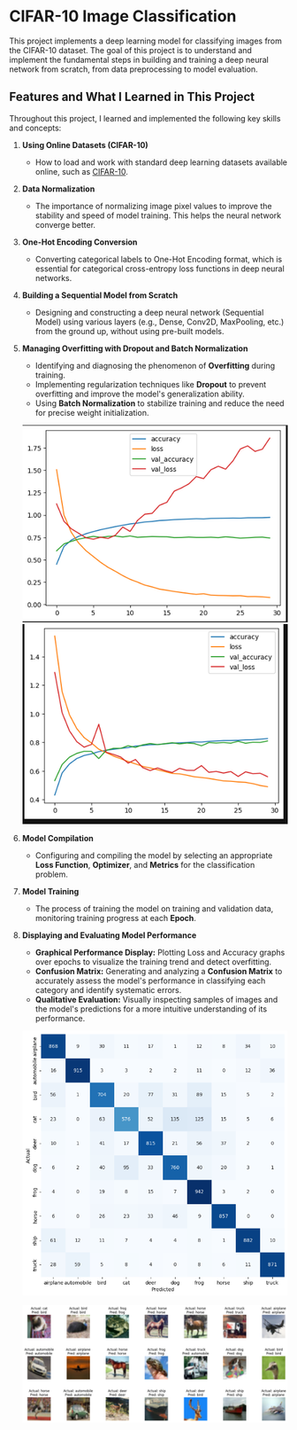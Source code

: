 # CIFAR-10 Image Classification 

This project implements a deep learning model for classifying images from the CIFAR-10 dataset. The goal of this project is to understand and implement the fundamental steps in building and training a deep neural network from scratch, from data preprocessing to model evaluation.

## Features and What I Learned in This Project 

Throughout this project, I learned and implemented the following key skills and concepts:

1.  **Using Online Datasets (CIFAR-10)**

      * How to load and work with standard deep learning datasets available online, such as [CIFAR-10](https://www.cs.toronto.edu/~kriz/cifar.html).

2.  **Data Normalization**

      * The importance of normalizing image pixel values to improve the stability and speed of model training. This helps the neural network converge better.

3.  **One-Hot Encoding Conversion**

      * Converting categorical labels to One-Hot Encoding format, which is essential for categorical cross-entropy loss functions in deep neural networks.

4.  **Building a Sequential Model from Scratch**

      * Designing and constructing a deep neural network (Sequential Model) using various layers (e.g., Dense, Conv2D, MaxPooling, etc.) from the ground up, without using pre-built models.

5.  **Managing Overfitting with Dropout and Batch Normalization**

      * Identifying and diagnosing the phenomenon of **Overfitting** during training.
      * Implementing regularization techniques like **Dropout** to prevent overfitting and improve the model's generalization ability.
      * Using **Batch Normalization** to stabilize training and reduce the need for precise weight initialization.
  
     ![Overfitted](https://github.com/mona-baharlou/CiFar10_DeepLearning/blob/main/overfitting.PNG)
     ![After Batch Normalization & Dropout](https://github.com/mona-baharlou/CiFar10_DeepLearning/blob/main/ovirfitting_uopdate_pic.PNG)
    

7.  **Model Compilation**

      * Configuring and compiling the model by selecting an appropriate **Loss Function**, **Optimizer**, and **Metrics** for the classification problem.

8.  **Model Training**

      * The process of training the model on training and validation data, monitoring training progress at each **Epoch**.

9.  **Displaying and Evaluating Model Performance**

      * **Graphical Performance Display:** Plotting Loss and Accuracy graphs over epochs to visualize the training trend and detect overfitting.
      * **Confusion Matrix:** Generating and analyzing a **Confusion Matrix** to accurately assess the model's performance in classifying each category and identify systematic errors.
      * **Qualitative Evaluation:** Visually inspecting samples of images and the model's predictions for a more intuitive understanding of its performance.
  
    ![After Batch Normalization & Dropout](https://github.com/mona-baharlou/CiFar10_DeepLearning/blob/main/matrix.png)


    ![After Batch Normalization & Dropout](https://github.com/mona-baharlou/CiFar10_DeepLearning/blob/main/qual.png)
